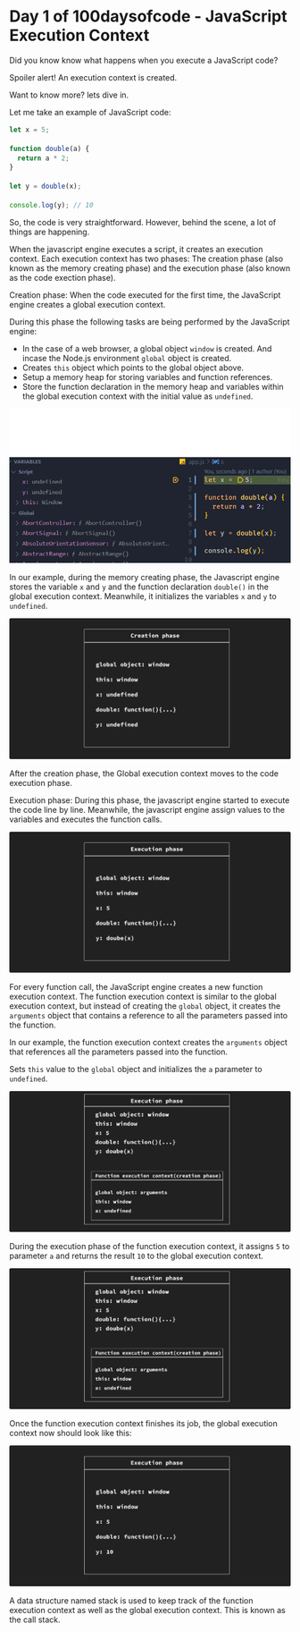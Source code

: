 # Day 1 of 100daysofcode - JavaScript Execution Context

Did you know know what happens when you execute a JavaScript code?

Spoiler alert! An execution context is created.

Want to know more? lets dive in.

Let me take an example of JavaScript code:

```javascript
let x = 5;

function double(a) {
  return a * 2;
}

let y = double(x);

console.log(y); // 10
```

So, the code is very straightforward. However, behind the scene, a lot of things are happening.

When the javascript engine executes a script, it creates an execution context. Each execution context has two phases: The creation phase (also known as the memory creating phase) and the execution phase (also known as the code exection phase).

Creation phase: When the code executed for the first time, the JavaScript engine creates a global execution context.

During this phase the following tasks are being performed by the JavaScript engine:

- In the case of a web browser, a global object `window` is created. And incase the Node.js environment `global` object is created.
- Creates `this` object which points to the global object above.
- Setup a memory heap for storing variables and function references.
- Store the function declaration in the memory heap and variables within the global execution context with the initial value as `undefined`.

![Global execution context demo](images\global-execution-context-demo.png)

In our example, during the memory creating phase, the Javascript engine stores the variable `x` and `y` and the function declaration `double()` in the global execution context. Meanwhile, it initializes the variables `x` and `y` to `undefined`.

![Creation phase](images/creation-phase-1.png)

After the creation phase, the Global execution context moves to the code execution phase.

Execution phase: During this phase, the javascript engine started to execute the code line by line. Meanwhile, the javascript engine assign values to the variables and executes the function calls.

![Execution phase](images/execution-phase-1.png)

For every function call, the JavaScript engine creates a new function execution context. The function execution context is similar to the global execution context, but instead of creating the `global` object, it creates the `arguments` object that contains a reference to all the parameters passed into the function.

In our example, the function execution context creates the `arguments` object that references all the parameters passed into the function.

Sets `this` value to the `global` object and initializes the `a` parameter to `undefined`.

![Function execution context creation phase](images/function-execution-phase-1.png)

During the execution phase of the function execution context, it assigns `5` to parameter `a` and returns the result `10` to the global execution context.

![Function execution context execution phase](images/function-execution-phase-1.png)

Once the function execution context finishes its job, the global execution context now should look like this:

![Global execution context](images/global-execution-phase-2.png)

A data structure named stack is used to keep track of the function execution context as well as the global execution context. This is known as the call stack.
